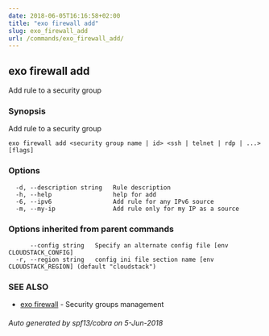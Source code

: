 ```yaml
---
date: 2018-06-05T16:16:58+02:00
title: "exo firewall add"
slug: exo_firewall_add
url: /commands/exo_firewall_add/
---
```

## exo firewall add

Add rule to a security group

### Synopsis

Add rule to a security group

```
exo firewall add <security group name | id> <ssh | telnet | rdp | ...> [flags]
```

### Options

```
  -d, --description string   Rule description
  -h, --help                 help for add
  -6, --ipv6                 Add rule for any IPv6 source
  -m, --my-ip                Add rule only for my IP as a source
```

### Options inherited from parent commands

```
      --config string   Specify an alternate config file [env CLOUDSTACK_CONFIG]
  -r, --region string   config ini file section name [env CLOUDSTACK_REGION] (default "cloudstack")
```

### SEE ALSO

* [exo firewall](/commands/exo_firewall/)	 - Security groups management

###### Auto generated by spf13/cobra on 5-Jun-2018
